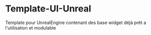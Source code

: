 # Template-UI-Unreal
Template pour UnrealEngine contenant des base widget déjà prêt a l'utilisation et modulable 
